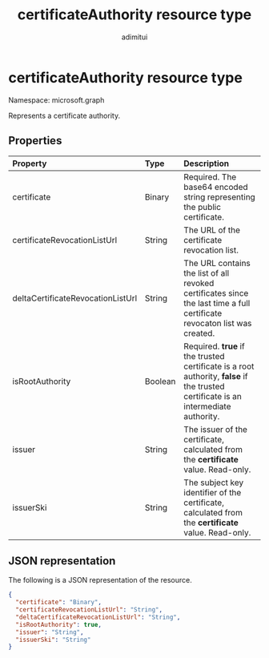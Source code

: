 ﻿---
title: "certificateAuthority resource type"
description: "Represents a certificate authority."
localization_priority: Normal
author: "adimitui"
ms.prod: "microsoft-identity-platform"
doc_type: "resourcePageType"
---

# certificateAuthority resource type

Namespace: microsoft.graph

Represents a certificate authority.

## Properties

| Property                          | Type    | Description                                                                                                                           |
| :-------------------------------- | :------ | :------------------------------------------------------------------------------------------------------------------------------------ |
| certificate                       | Binary  | Required. The base64 encoded string representing the public certificate.                                                              |
| certificateRevocationListUrl      | String  | The URL of the certificate revocation list.                                                                                           |
| deltaCertificateRevocationListUrl | String  | The URL contains the list of all revoked certificates since the last time a full certificate revocaton list was created.              |
| isRootAuthority                   | Boolean | Required. **true** if the trusted certificate is a root authority, **false** if the trusted certificate is an intermediate authority. |
| issuer                            | String  | The issuer of the certificate, calculated from the **certificate** value. Read-only.                                                  |
| issuerSki                         | String  | The subject key identifier of the certificate, calculated from the **certificate** value. Read-only.                                  |

## JSON representation

The following is a JSON representation of the resource.

<!-- {
  "blockType": "resource",
  "optionalProperties": [

  ],
  "@odata.type": "microsoft.graph.certificateAuthority",
  "baseType": null
}-->

```json
{
  "certificate": "Binary",
  "certificateRevocationListUrl": "String",
  "deltaCertificateRevocationListUrl": "String",
  "isRootAuthority": true,
  "issuer": "String",
  "issuerSki": "String"
}
```

<!-- uuid: 16cd6b66-4b1a-43a1-adaf-3a886856ed98
2019-02-04 14:57:30 UTC -->

<!-- {
  "type": "#page.annotation",
  "description": "certificateAuthority resource",
  "keywords": "",
  "section": "documentation",
  "tocPath": ""
}-->
